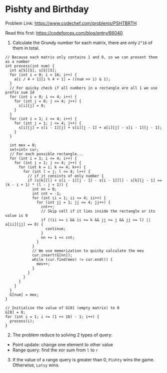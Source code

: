# Pishty and Birthday
Problem Link: https://www.codechef.com/problems/PSHTBRTH

Read this first: https://codeforces.com/blog/entry/66040

1. Calculate the Grundy number for each matrix, there are only `2^16` of them in total.
```
// Because each matrix only contains 1 and 0, so we can present them as a number
int process(int num) {
  int a[5][5], s[5][5];
  for (int i = 0; i < 16; i++) {
    a[i / 4 + 1][i % 4 + 1] = ((num >> i) & 1);
  }
  // For quicky check if all numbers in a rectangle are all 1 we use prefix sum 2d
  for (int i = 0; i <= 4; i++) {
    for (int j = 0; j <= 4; j++) {
      s[i][j] = 0;
    }
  }
  for (int i = 1; i <= 4; i++) {
    for (int j = 1; j <= 4; j++) {
      s[i][j] = s[i - 1][j] + s[i][j - 1] + a[i][j] - s[i - 1][j - 1];
    }
  }
  
  int mex = 0;
  set<int> cur;
  // For each possible rectangle...
  for (int i = 1; i <= 4; i++) {
    for (int j = 1; j <= 4; j++) {
      for (int k = i; k <= 4; k++) {
        for (int l = j; l <= 4; l++) {
          // if it consists of only number 1
          if (s[k][l] + s[i - 1][j - 1] - s[i - 1][l] - s[k][j - 1] == (k - i + 1) * (l - j + 1)) {
            int nn = 0;
            int cnt = -1;
            for (int ii = 1; ii <= 4; ii++) {
              for (int jj = 1; jj <= 4; jj++) {
                cnt++;
                // Skip cell if it lies inside the rectangle or its value is 0
                if ((ii >= i && ii <= k && jj >= j && jj <= l) || a[ii][jj] == 0) {
                  continue;
                }
                nn += 1 << cnt;
              }
            }
            // We use memorization to quicky calculate the mex
            cur.insert(G[nn]);
            while (cur.find(mex) != cur.end()) {
              mex++;
            }
          }
        }
      }
    }
  }
  G[num] = mex;
}

// Initialize the value of G[0] (empty matrix) to 0
G[0] = 0;
for (int i = 1; i <= (1 << 16) - 1; i++) {
  process(i);
}
```
2. The problem reduce to solving 2 types of query:
  * Point update: change one element to other value
  * Range query: find the xor sum from `l` to `r`
3. If the value of a range query is greater than 0, `Pishty` wins the game. Otherwise, `Lotsy` wins.